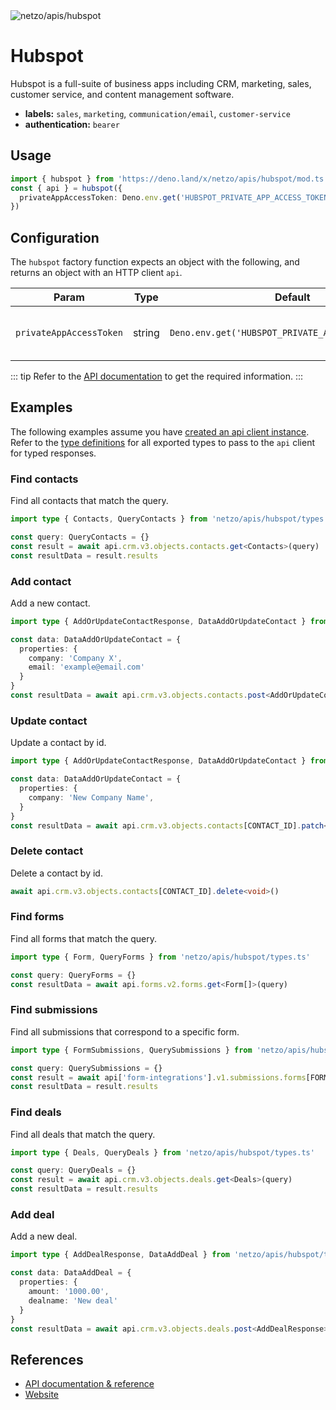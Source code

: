 <img src="https://raw.githubusercontent.com/netzo/netzo/main/assets/apis/hubspot.svg" alt="netzo/apis/hubspot" class="mb-5 w-75px">

# Hubspot

Hubspot is a full-suite of business apps including CRM, marketing, sales, customer service, and content management software.

- **labels:** `sales`, `marketing`, `communication/email`, `customer-service`
- **authentication:** `bearer`

## Usage

```ts
import { hubspot } from 'https://deno.land/x/netzo/apis/hubspot/mod.ts'
const { api } = hubspot({
  privateAppAccessToken: Deno.env.get('HUBSPOT_PRIVATE_APP_ACCESS_TOKEN')
})
```

## Configuration

The `hubspot` factory function expects an object with the following, and returns an object with an HTTP client `api`.

| Param                   | Type   | Default                                            | Description                                |
|-------------------------|--------|----------------------------------------------------|--------------------------------------------|
| `privateAppAccessToken` | string | `Deno.env.get('HUBSPOT_PRIVATE_APP_ACCESS_TOKEN')` | the access token to use for authentication |


::: tip Refer to the [API documentation](https://developers.hubspot.com/docs/api/overview) to get the required information.
:::

## Examples

The following examples assume you have [created an api client instance](#usage). Refer to the [type definitions](https://deno.land/x/netzo/apis/hubspot/types.ts) for all exported types to pass to the `api` client for typed responses.

### Find contacts

Find all contacts that match the query.

```ts
import type { Contacts, QueryContacts } from 'netzo/apis/hubspot/types.ts'

const query: QueryContacts = {}
const result = await api.crm.v3.objects.contacts.get<Contacts>(query)
const resultData = result.results
```

### Add contact

Add a new contact.

```ts
import type { AddOrUpdateContactResponse, DataAddOrUpdateContact } from 'netzo/apis/hubspot/types.ts'

const data: DataAddOrUpdateContact = {
  properties: {
    company: 'Company X',
    email: 'example@email.com'
  }
}
const resultData = await api.crm.v3.objects.contacts.post<AddOrUpdateContactResponse>(data)
```

### Update contact

Update a contact by id.

```ts
import type { AddOrUpdateContactResponse, DataAddOrUpdateContact } from 'netzo/apis/hubspot/types.ts'

const data: DataAddOrUpdateContact = {
  properties: {
    company: 'New Company Name',
  }
}
const resultData = await api.crm.v3.objects.contacts[CONTACT_ID].patch<AddOrUpdateContactResponse>(data)
```

### Delete contact

Delete a contact by id.

```ts
await api.crm.v3.objects.contacts[CONTACT_ID].delete<void>()
```

### Find forms

Find all forms that match the query.

```ts
import type { Form, QueryForms } from 'netzo/apis/hubspot/types.ts'

const query: QueryForms = {}
const resultData = await api.forms.v2.forms.get<Form[]>(query)
```

### Find submissions

Find all submissions that correspond to a specific form.

```ts
import type { FormSubmissions, QuerySubmissions } from 'netzo/apis/hubspot/types.ts'

const query: QuerySubmissions = {}
const result = await api['form-integrations'].v1.submissions.forms[FORM_ID].get<FormSubmissions>(query)
const resultData = result.results
```

### Find deals

Find all deals that match the query.

```ts
import type { Deals, QueryDeals } from 'netzo/apis/hubspot/types.ts'

const query: QueryDeals = {}
const result = await api.crm.v3.objects.deals.get<Deals>(query)
const resultData = result.results
```

### Add deal

Add a new deal.

```ts
import type { AddDealResponse, DataAddDeal } from 'netzo/apis/hubspot/types.ts'

const data: DataAddDeal = {
  properties: {
    amount: '1000.00',
    dealname: 'New deal'
  }
}
const resultData = await api.crm.v3.objects.deals.post<AddDealResponse>(data)
```

## References

- [API documentation & reference](https://developers.hubspot.com/docs/api/overview)
- [Website](https://www.hubspot.com/)


